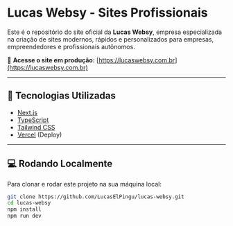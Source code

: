 # Lucas Websy - Sites Profissionais

Este é o repositório do site oficial da **Lucas Websy**, empresa especializada na criação de sites modernos, rápidos e personalizados para empresas, empreendedores e profissionais autônomos.

🔗 **Acesse o site em produção:** [https://lucaswebsy.com.br](https://lucaswebsy.com.br)

---

## 🚀 Tecnologias Utilizadas

- [Next.js](https://nextjs.org/)
- [TypeScript](https://www.typescriptlang.org/)
- [Tailwind CSS](https://tailwindcss.com/)
- [Vercel](https://vercel.com/) (Deploy)

---

## 💻 Rodando Localmente

Para clonar e rodar este projeto na sua máquina local:

```bash
git clone https://github.com/LucasElPingu/lucas-websy.git
cd lucas-websy
npm install
npm run dev
